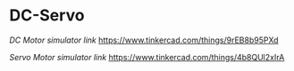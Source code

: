 # DC-Servo
*DC Motor simulator link* https://www.tinkercad.com/things/9rEB8b95PXd

*Servo Motor simulator link* https://www.tinkercad.com/things/4b8QUl2xIrA
